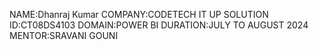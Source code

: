 NAME:Dhanraj Kumar
COMPANY:CODETECH IT UP SOLUTION
ID:CT08DS4103
DOMAIN:POWER BI
DURATION:JULY TO AUGUST 2024
MENTOR:SRAVANI GOUNI
